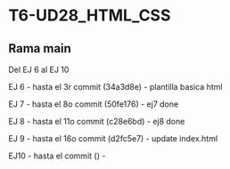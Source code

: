 # T6-UD28_HTML_CSS

## Rama main 

Del EJ 6 al EJ 10

EJ 6 - hasta el 3r commit (34a3d8e) - plantilla basica html

EJ 7 - hasta el 8o commit (50fe176) - ej7 done

EJ 8 - hasta el 11o commit (c28e6bd) - ej8 done

EJ 9 - hasta el 16o commit (d2fc5e7) - update index.html

EJ10 - hasta el   commit () - 
